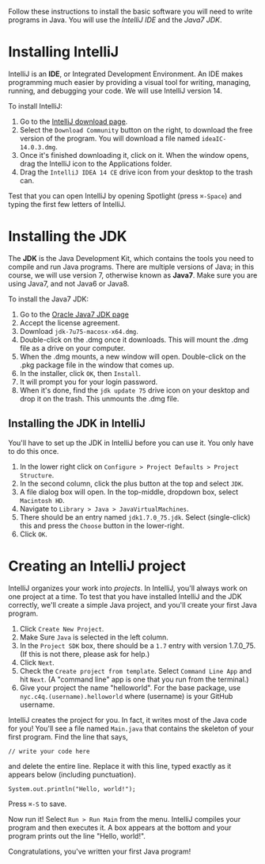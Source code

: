 Follow these instructions to install the basic software you will need to write programs in Java. You will use the _IntelliJ IDE_ and the _Java7 JDK_.

Installing IntelliJ
==
IntelliJ is an **IDE**, or Integrated Development Environment.  An IDE makes programming much easier by providing a visual tool for writing, managing, running, and debugging your code.  We will use IntelliJ version 14.

To install IntelliJ:

1. Go to the [IntelliJ download page](https://www.jetbrains.com/idea/download/).
2. Select the `Download Community` button on the right, to download the free version of the program.  You will download a file named `ideaIC-14.0.3.dmg`.
3. Once it's finished downloading it, click on it. When the window opens, drag the IntelliJ icon to the Applications folder.
4. Drag the `IntelliJ IDEA 14 CE` drive icon from your desktop to the trash can.

Test that you can open IntelliJ by opening Spotlight (press `⌘-Space`) and typing the first few  letters of IntelliJ.

Installing the JDK
==
The **JDK** is the Java Development Kit, which contains the tools you need to compile and run Java programs.  There are multiple versions of Java; in this course, we will use version 7, otherwise known as **Java7**.  Make sure you are using Java7, and not Java6 or Java8.

To install the Java7 JDK:

1. Go to the [Oracle Java7 JDK page](http://www.oracle.com/technetwork/java/javase/downloads/jdk7-downloads-1880260.html)
1. Accept the license agreement.
1. Download `jdk-7u75-macosx-x64.dmg`.
1. Double-click on the .dmg once it downloads. This will mount the .dmg file as a drive on your computer.
1. When the .dmg mounts, a new window will open. Double-click on the .pkg package file in the window that comes up.
1. In the installer, click `OK`, then `Install`.
1. It will prompt you for your login password.
1. When it's done, find the `jdk update 75` drive icon on your desktop and drop it on the trash.  This unmounts the .dmg file.

Installing the JDK in IntelliJ
--
You'll have to set up the JDK in IntelliJ before you can use it.  You only have to do this once.

1. In the lower right click on `Configure > Project Defaults > Project Structure`.
1. In the second column, click the plus button at the top and select `JDK`.
1. A file dialog box will open.  In the top-middle, dropdown box, select `Macintosh HD`.
1. Navigate to `Library > Java > JavaVirtualMachines`.
1. There should be an entry named `jdk1.7.0_75.jdk`.  Select (single-click) this and press the `Choose` button in the lower-right.
1. Click `OK`.

Creating an IntelliJ project
==
IntelliJ organizes your work into _projects_.  In IntelliJ, you'll always work on one project at a time.  To test that you have installed IntelliJ and the JDK correctly, we'll create a simple Java project, and you'll create your first Java program.

1. Click `Create New Project`.
1. Make Sure `Java` is selected in the left column.
1. In the `Project SDK` box, there should be a `1.7` entry with version 1.7.0_75.  (If this is not there, please ask for help.)
1. Click `Next`.
2. Check the `Create project from template`. Select `Command Line App` and hit `Next`.  (A "command line" app is one that you run from the terminal.)
3. Give your project the name "helloworld". For the base package, use `nyc.c4q.(username).helloworld` where (username) is your GitHub username.  

IntelliJ creates the project for you.  In fact, it writes most of the Java code for you!  You'll see a file named `Main.java` that contains the skeleton of your first program.  Find the line that says,

    // write your code here

and delete the entire line. Replace it with this line, typed exactly as it appears below (including punctuation).

    System.out.println("Hello, world!");

Press `⌘-S`
to save. 

Now run it!  Select `Run > Run Main` from the menu.  IntelliJ compiles your program and then executes it.  A box appears at the bottom and your program prints out the line "Hello, world!".

Congratulations, you've written your first Java program!

